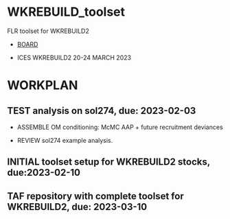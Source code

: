 # WKREBUILD_toolset

FLR toolset for WKREBUILD2


- [BOARD](https://github.com/users/iagomosqueira/projects/5/views/1)

- ICES WKREBUILD2 20-24 MARCH 2023

# WORKPLAN

## TEST analysis on sol274, due: 2023-02-03

- ASSEMBLE OM conditioning: McMC AAP + future recruitment deviances

- REVIEW sol274 example analysis.

## INITIAL toolset setup for WKREBUILD2 stocks, due:2023-02-10

## TAF repository with complete toolset for WKREBUILD2, due: 2023-03-10


